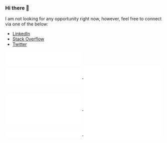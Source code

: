 ### Hi there 👋

I am not looking for any opportunity right now, however, feel free to connect via one of the below:

- [LinkedIn](https://www.linkedin.com/in/cong-tam-mach/)
- [Stack Overflow](https://stackoverflow.com/users/8763847/sayboras)
- [Twitter](https://twitter.com/sayboras)

<a href="https://github.com/inlag">
  <img align="center" width="49%" src="./header.svg" />
</a>
<br/>
<a href="https://github.com/inlag">
  <img align="center" width="49%" src="./repositories.svg" />
</a>
<a href="https://github.com/inlag">
  <img align="center" width="49%" src="./acti_comm.svg" />
</a>

<a href="https://github.com/inlag">
  <img align="center" width="49%" src="./iso_calender.svg" />
</a>

<a href="https://github.com/inlag">
    <img align="center" width="49%" src="./issue_pr_lang.svg" />
</a>

<a href="https://github.com/inlag">
  <img align="center" width="49%" src="./github-habits.svg" />
</a>
<a href="https://github.com/inlag">
    <img align="center" width="49%" src="./achievements.svg" />
</a>
